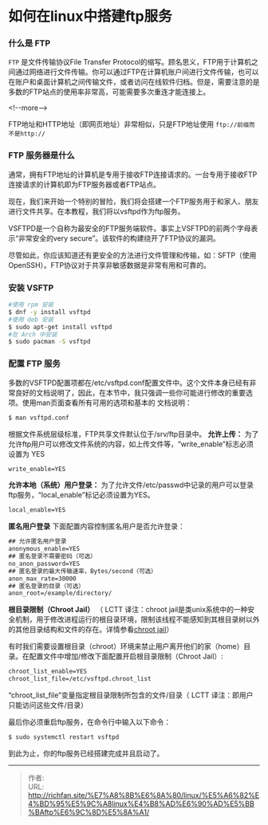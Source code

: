 # 如何在linux中搭建ftp服务

### 什么是 FTP
`FTP` 是文件传输协议File Transfer Protocol的缩写。顾名思义，FTP用于计算机之间通过网络进行文件传输。你可以通过FTP在计算机账户间进行文件传输，也可以在账户和桌面计算机之间传输文件，或者访问在线软件归档。但是，需要注意的是多数的FTP站点的使用率非常高，可能需要多次重连才能连接上。

&lt;!--more--&gt;

FTP地址和HTTP地址（即网页地址）非常相似，只是FTP地址使用 `ftp://前缀而不是http://`

### FTP 服务器是什么
通常，拥有FTP地址的计算机是专用于接收FTP连接请求的。一台专用于接收FTP连接请求的计算机即为FTP服务器或者FTP站点。

现在，我们来开始一个特别的冒险，我们将会搭建一个FTP服务用于和家人、朋友进行文件共享。在本教程，我们将以vsftpd作为ftp服务。

VSFTPD是一个自称为最安全的FTP服务端软件。事实上VSFTPD的前两个字母表示“非常安全的very secure”。该软件的构建绕开了FTP协议的漏洞。

尽管如此，你应该知道还有更安全的方法进行文件管理和传输，如：SFTP（使用OpenSSH）。FTP协议对于共享非敏感数据是非常有用和可靠的。

### 安装 VSFTP
```bash
#使用 rpm 安装
$ dnf -y install vsftpd
#使用 deb 安装
$ sudo apt-get install vsftpd
#在 Arch 中安装
$ sudo pacman -S vsftpd
```

### 配置 FTP 服务
多数的VSFTPD配置项都在/etc/vsftpd.conf配置文件中。这个文件本身已经有非常良好的文档说明了，因此，在本节中，我只强调一些你可能进行修改的重要选项。使用man页面查看所有可用的选项和基本的 文档说明：
```bash
$ man vsftpd.conf
```
根据文件系统层级标准，FTP共享文件默认位于/srv/ftp目录中。
**允许上传：**
为了允许ftp用户可以修改文件系统的内容，如上传文件等，“write_enable”标志必须设置为 YES
```xml
write_enable=YES
```
**允许本地（系统）用户登录：**
为了允许文件/etc/passwd中记录的用户可以登录ftp服务，“local_enable”标记必须设置为YES。
```xml
local_enable=YES
```
**匿名用户登录**
下面配置内容控制匿名用户是否允许登录：
```xml
## 允许匿名用户登录
anonymous_enable=YES
## 匿名登录不需要密码（可选）
no_anon_password=YES
## 匿名登录的最大传输速率，Bytes/second（可选）
anon_max_rate=30000
## 匿名登录的目录（可选）
anon_root=/example/directory/
```
**根目录限制（Chroot Jail）**
（ LCTT 译注：chroot jail是类unix系统中的一种安全机制，用于修改进程运行的根目录环境，限制该线程不能感知到其根目录树以外的其他目录结构和文件的存在。详情参看[chroot jail](https://zh.wikipedia.org/wiki/Chroot)）

有时我们需要设置根目录（chroot）环境来禁止用户离开他们的家（home）目录。在配置文件中增加/修改下面配置开启根目录限制（Chroot Jail）:
```xml
chroot_list_enable=YES
chroot_list_file=/etc/vsftpd.chroot_list
```
“chroot_list_file”变量指定根目录限制所包含的文件/目录（ LCTT 译注：即用户只能访问这些文件/目录）

最后你必须重启ftp服务，在命令行中输入以下命令：
```bash
$ sudo systemctl restart vsftpd
```
到此为止，你的ftp服务已经搭建完成并且启动了。


---

> 作者:   
> URL: http://richfan.site/%E7%A8%8B%E6%8A%80/linux/%E5%A6%82%E4%BD%95%E5%9C%A8linux%E4%B8%AD%E6%90%AD%E5%BB%BAftp%E6%9C%8D%E5%8A%A1/  

